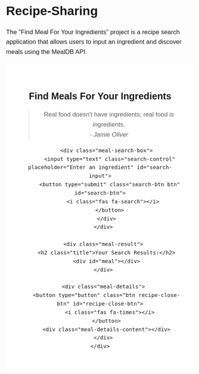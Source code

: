 # Recipe-Sharing
The "Find Meal For Your Ingredients" project is a recipe search application that allows users to input an ingredient and discover meals using the MealDB API.
<!DOCTYPE html>
<html lang="en">
<head>
  <meta charset="UTF-8">
  <meta name="viewport" content="width=device-width, initial-scale=1.0">
  <title>Find Meal For Your Ingredients</title>
  <link rel="stylesheet" href="https://cdnjs.cloudflare.com/ajax/libs/font-awesome/5.15.1/css/all.min.css" integrity="sha512-+4zCK9k+qNFUR5X+cKL9EIR+ZOhtIloNl9GIKS57V1MyNsYpYcUrUeQc9vNfzsWfV28IaLL3i96P9sdNyeRssA==" crossorigin="anonymous" />
  <link rel="stylesheet" href="style.css">
</head>
<body>
  <div class="container">
    <div class="meal-wrapper">
      <div class="meal-search">
        <h2 class="title">Find Meals For Your Ingredients</h2>
        <blockquote>Real food doesn't have ingredients; real food is ingredients.<br>
          <cite>- Jamie Oliver</cite>
        </blockquote>

        <div class="meal-search-box">
          <input type="text" class="search-control" placeholder="Enter an ingredient" id="search-input">
          <button type="submit" class="search-btn btn" id="search-btn">
            <i class="fas fa-search"></i>
          </button>
        </div>
      </div>

      <div class="meal-result">
        <h2 class="title">Your Search Results:</h2>
        <div id="meal"></div>
      </div>

      <div class="meal-details">
        <button type="button" class="btn recipe-close-btn" id="recipe-close-btn">
          <i class="fas fa-times"></i>
        </button>
        <div class="meal-details-content"></div>
      </div>
    </div>
  </div>

  <script>
    const searchBtn = document.getElementById('search-btn');
    const mealList = document.getElementById('meal');
    const mealDetailsContent = document.querySelector('.meal-details-content');
    const recipeCloseBtn = document.getElementById('recipe-close-btn');

    // Event listeners
    searchBtn.addEventListener('click', getMealList);
    mealList.addEventListener('click', getMealRecipe);
    recipeCloseBtn.addEventListener('click', () => {
        mealDetailsContent.parentElement.classList.remove('showRecipe');
    });

    // Get meal list that matches with the ingredients
    function getMealList() {
        let searchInputTxt = document.getElementById('search-input').value.trim();
        fetch(`https://www.themealdb.com/api/json/v1/1/filter.php?i=${searchInputTxt}`)
            .then(response => response.json())
            .then(data => {
                let html = "";
                if (data.meals) {
                    data.meals.forEach(meal => {
                        html += `
                            <div class="meal-item" data-id="${meal.idMeal}">
                                <div class="meal-img">
                                    <img src="${meal.strMealThumb}" alt="food">
                                </div>
                                <div class="meal-name">
                                    <h3>${meal.strMeal}</h3>
                                    <a href="#" class="recipe-btn">Get Recipe</a>
                                </div>
                            </div>
                        `;
                    });
                    mealList.classList.remove('notFound');
                } else {
                    html = "Sorry, we didn't find any meal!";
                    mealList.classList.add('notFound');
                }
                mealList.innerHTML = html;
            });
    }

    // Get recipe of the meal
    function getMealRecipe(e) {
        e.preventDefault();
        if (e.target.classList.contains('recipe-btn')) {
            let mealItem = e.target.parentElement.parentElement;
            fetch(`https://www.themealdb.com/api/json/v1/1/lookup.php?i=${mealItem.dataset.id}`)
                .then(response => response.json())
                .then(data => mealRecipeModal(data.meals));
        }
    }

    // Create a modal
    function mealRecipeModal(meal) {
        meal = meal[0];
        let html = `
            <h2 class="recipe-title">${meal.strMeal}</h2>
            <p class="recipe-category">${meal.strCategory}</p>
            <div class="recipe-instruct">
                <h3>Instructions:</h3>
                <p>${meal.strInstructions}</p>
            </div>
            <div class="recipe-meal-img">
                <img src="${meal.strMealThumb}" alt="">
            </div>
            <div class="recipe-link">
                <a href="${meal.strYoutube}" target="_blank">Watch Video</a>
            </div>
        `;
        mealDetailsContent.innerHTML = html;
        mealDetailsContent.parentElement.classList.add('showRecipe');
    }
  </script>
  <style>
    @import url('https://fonts.googleapis.com/css2?family=Poppins:wght@200;300;400;500;600;700;800;900&display=swap');

    * {
        padding: 0;
        margin: 0;
        box-sizing: border-box;
    }
    :root {
        --tenne-tawny: #d65108;
        --tenne-tawny-dark: #b54507;
    }
    body {
        font-family: 'Poppins', sans-serif;
        font-weight: 300;
        font-size: 1.05rem;
        line-height: 1.6;
    }
    .btn {
        font-family: inherit;
        cursor: pointer;
        font-size: 1.05rem;
    }
    .container {
        min-height: 100vh;
    }
    .meal-wrapper {
        max-width: 1280px;
        margin: 0 auto;
        padding: 2rem;
        background: #fff;
        text-align: center;
    }
    .meal-search-box {
        display: flex;
        margin: 1.2rem auto;
    }
    .search-control {
        flex: 1;
        padding: 0 1rem;
        border: 1px solid var(--tenne-tawny);
        border-radius: 2rem 0 0 2rem;
        outline: none;
        font-size: 1.1rem;
        color: var(--tenne-tawny);
    }
    .search-control::placeholder {
        color: var(--tenne-tawny);
    }
    .search-btn {
        width: 55px;
        height: 55px;
        background: var(--tenne-tawny);
        color: #fff;
        border: none;
        border-radius: 0 2rem 2rem 0;
    }
    .meal-result {
        margin-top: 2rem;
    }
    .meal-item {
        border-radius: 1rem;
        box-shadow: 0 4px 21px -12px rgba(0, 0, 0, 0.79);
        overflow: hidden;
        margin: 1rem 0;
    }
    .meal-img img {
        width: 100%;
    }
    .recipe-btn {
        display: block;
        text-decoration: none;
        background: var(--tenne-tawny);
        color: #fff;
        padding: 0.75rem 1rem;
        border-radius: 2rem;
        margin: 1rem auto;
        width: 150px;
    }
    .meal-details {
        display: none;
        position: fixed;
        top: 50%;
        left: 50%;
        transform: translate(-50%, -50%);
        background: var(--tenne-tawny);
        color: #fff;
        border-radius: 1rem;
        width: 90%;
        max-width: 700px;
        padding: 2rem;
    }
    .showRecipe {
        display: block;
    }
    .recipe-close-btn {
        position: absolute;
        top: 1rem;
        right: 1rem;
        background: #fff;
        border: none;
        border-radius: 50%;
        font-size: 1.2rem;
        cursor: pointer;
    }
  </style>
</body>
</html>
